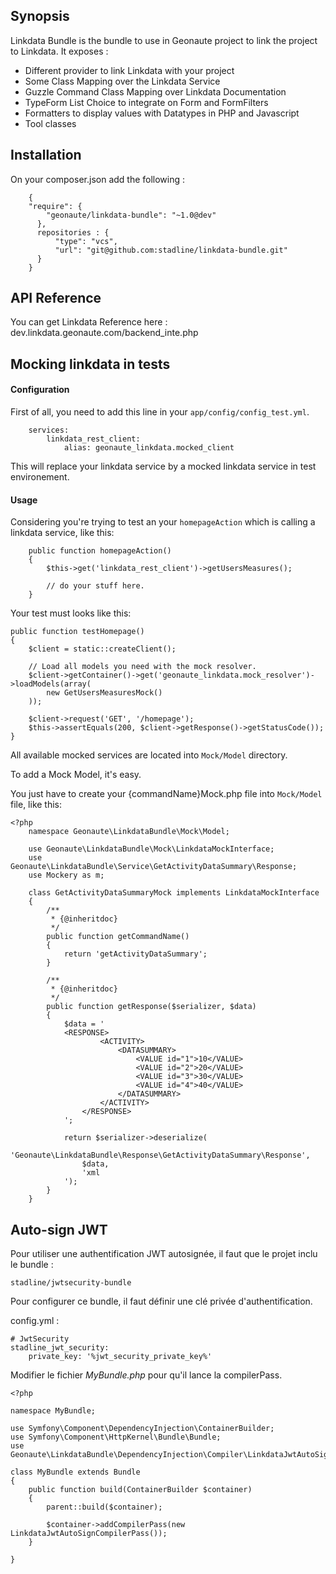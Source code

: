 ## Synopsis

Linkdata Bundle is the bundle to use in Geonaute project to link the project to Linkdata. 
It exposes : 
* Different provider to link Linkdata with your project
* Some Class Mapping over the Linkdata Service
* Guzzle Command Class Mapping over Linkdata Documentation
* TypeForm List Choice to integrate on Form and FormFilters
* Formatters to display values with Datatypes in PHP and Javascript
* Tool classes 

## Installation

On your composer.json add the following : 
```
    {
    "require": {
        "geonaute/linkdata-bundle": "~1.0@dev"
      },
      repositories : {
          "type": "vcs",
          "url": "git@github.com:stadline/linkdata-bundle.git"
      }
    }
```
    
## API Reference

You can get Linkdata Reference here : dev.linkdata.geonaute.com/backend_inte.php

## Mocking linkdata in tests

#### Configuration

First of all, you need to add this line in your <code>app/config/config_test.yml</code>.

        services:
            linkdata_rest_client:
                alias: geonaute_linkdata.mocked_client

This will replace your linkdata service by a mocked linkdata service in test environement.

#### Usage

Considering you're trying to test an your <code>homepageAction</code> which is calling a linkdata service, like this:
    
        public function homepageAction()
        {
            $this->get('linkdata_rest_client')->getUsersMeasures();
            
            // do your stuff here.
        }
    
Your test must looks like this:

    public function testHomepage()
    {
        $client = static::createClient();
        
        // Load all models you need with the mock resolver.
        $client->getContainer()->get('geonaute_linkdata.mock_resolver')->loadModels(array(
            new GetUsersMeasuresMock()
        ));
        
        $client->request('GET', '/homepage');
        $this->assertEquals(200, $client->getResponse()->getStatusCode());
    }

All available mocked services are located into <code>Mock/Model</code> directory.

To add a Mock Model, it's easy.

You just have to create your {commandName}Mock.php file into <code>Mock/Model</code> file, like this:

    <?php
        namespace Geonaute\LinkdataBundle\Mock\Model;
        
        use Geonaute\LinkdataBundle\Mock\LinkdataMockInterface;
        use Geonaute\LinkdataBundle\Service\GetActivityDataSummary\Response;
        use Mockery as m;
        
        class GetActivityDataSummaryMock implements LinkdataMockInterface
        {
            /**
             * {@inheritdoc}
             */
            public function getCommandName()
            {
                return 'getActivityDataSummary';
            }
            
            /**
             * {@inheritdoc}
             */
            public function getResponse($serializer, $data)
            {
                $data = ' 
                <RESPONSE>
                        <ACTIVITY>
                            <DATASUMMARY>
                                <VALUE id="1">10</VALUE>
                                <VALUE id="2">20</VALUE>
                                <VALUE id="3">30</VALUE>
                                <VALUE id="4">40</VALUE>
                            </DATASUMMARY>
                        </ACTIVITY>
                    </RESPONSE>
                ';
                
                return $serializer->deserialize(
                    'Geonaute\LinkdataBundle\Response\GetActivityDataSummary\Response',
                    $data,
                    'xml
                ');
            }
        }

## Auto-sign JWT

Pour utiliser une authentification JWT autosignée, il faut que le projet inclu le bundle : 

    stadline/jwtsecurity-bundle
    
Pour configurer ce bundle, il faut définir une clé privée d'authentification. 

config.yml :

    # JwtSecurity
    stadline_jwt_security:
        private_key: '%jwt_security_private_key%'

Modifier le fichier *MyBundle.php*  pour qu'il lance la compilerPass.

    <?php
    
    namespace MyBundle;
    
    use Symfony\Component\DependencyInjection\ContainerBuilder;
    use Symfony\Component\HttpKernel\Bundle\Bundle;
    use Geonaute\LinkdataBundle\DependencyInjection\Compiler\LinkdataJwtAutoSignCompilerPass;
    
    class MyBundle extends Bundle
    {
        public function build(ContainerBuilder $container)
        {
            parent::build($container);
            
            $container->addCompilerPass(new LinkdataJwtAutoSignCompilerPass());
        }
    
    }
